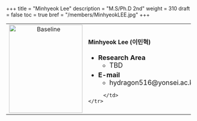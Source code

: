 +++
title = "Minhyeok Lee"
description = "M.S/Ph.D 2nd"
weight = 310
draft = false
toc = true
bref = "/members/MinhyeokLEE.jpg"
+++

<table>
    <tr>
       <td width="280" align="center" valign="top">
          <img alt="Baseline" width="200px" height="240" src="/members/MinhyeokLEE.jpg">
       </td>
       <td>
            <h4>Minhyeok Lee (이민혁)</h4>
            <ul class="member_info">
                <li style="font-size: 18px"><b>Research Area</b>
                    <ul class="interest">
                        <li style="margin-bottom: 5px">TBD</li>
                    </ul>
                </li>
                <li style="font-size: 18px"><b>E-mail</b>
                    <ul>
                        <li style="margin-bottom: 5px">hydragon516@yonsei.ac.kr</li>
                    </ul>
                </li>
            </ul>

         </td>
    </tr>
</table>